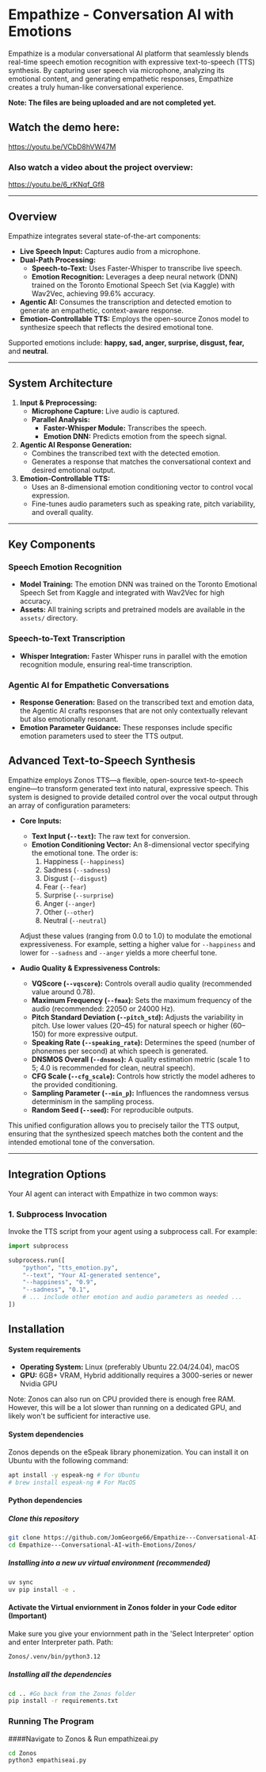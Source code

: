 # Empathize - Conversation AI with Emotions


Empathize is a modular conversational AI platform that seamlessly blends real-time speech emotion recognition with expressive text-to-speech (TTS) synthesis. By capturing user speech via microphone, analyzing its emotional content, and generating empathetic responses, Empathize creates a truly human-like conversational experience.

**Note: The files are being uploaded and are not completed yet.**

## Watch the demo here:
https://youtu.be/VCbD8hVW47M

### Also watch a video about the project overview:
https://youtu.be/6_rKNqf_Gf8

---

## Overview

Empathize integrates several state-of-the-art components:

- **Live Speech Input:** Captures audio from a microphone.
- **Dual-Path Processing:**
  - **Speech-to-Text:** Uses Faster-Whisper to transcribe live speech.
  - **Emotion Recognition:** Leverages a deep neural network (DNN) trained on the Toronto Emotional Speech Set (via Kaggle) with Wav2Vec, achieving 99.6% accuracy.
- **Agentic AI:** Consumes the transcription and detected emotion to generate an empathetic, context-aware response.
- **Emotion-Controllable TTS:** Employs the open-source Zonos model to synthesize speech that reflects the desired emotional tone.

Supported emotions include: **happy, sad, anger, surprise, disgust, fear,** and **neutral**.

---

## System Architecture

1. **Input & Preprocessing:**
   - **Microphone Capture:** Live audio is captured.
   - **Parallel Analysis:**
     - **Faster-Whisper Module:** Transcribes the speech.
     - **Emotion DNN:** Predicts emotion from the speech signal.
2. **Agentic AI Response Generation:**
   - Combines the transcribed text with the detected emotion.
   - Generates a response that matches the conversational context and desired emotional output.
3. **Emotion-Controllable TTS:**
   - Uses an 8-dimensional emotion conditioning vector to control vocal expression.
   - Fine-tunes audio parameters such as speaking rate, pitch variability, and overall quality.

---

## Key Components

### Speech Emotion Recognition

- **Model Training:** The emotion DNN was trained on the Toronto Emotional Speech Set from Kaggle and integrated with Wav2Vec for high accuracy.
- **Assets:** All training scripts and pretrained models are available in the `assets/` directory.

### Speech-to-Text Transcription

- **Whisper Integration:** Faster Whisper runs in parallel with the emotion recognition module, ensuring real-time transcription.

### Agentic AI for Empathetic Conversations

- **Response Generation:** Based on the transcribed text and emotion data, the Agentic AI crafts responses that are not only contextually relevant but also emotionally resonant.
- **Emotion Parameter Guidance:** These responses include specific emotion parameters used to steer the TTS output.

## Advanced Text-to-Speech Synthesis

Empathize employs Zonos TTS—a flexible, open-source text-to-speech engine—to transform generated text into natural, expressive speech. This system is designed to provide detailed control over the vocal output through an array of configuration parameters:

- **Core Inputs:**
  - **Text Input (`--text`):** The raw text for conversion.
  - **Emotion Conditioning Vector:** An 8-dimensional vector specifying the emotional tone. The order is:
    1. Happiness (`--happiness`)
    2. Sadness (`--sadness`)
    3. Disgust (`--disgust`)
    4. Fear (`--fear`)
    5. Surprise (`--surprise`)
    6. Anger (`--anger`)
    7. Other (`--other`)
    8. Neutral (`--neutral`)
  
  Adjust these values (ranging from 0.0 to 1.0) to modulate the emotional expressiveness. For example, setting a higher value for `--happiness` and lower for `--sadness` and `--anger` yields a more cheerful tone.

- **Audio Quality & Expressiveness Controls:**
  - **VQScore (`--vqscore`):** Controls overall audio quality (recommended value around 0.78).
  - **Maximum Frequency (`--fmax`):** Sets the maximum frequency of the audio (recommended: 22050 or 24000 Hz).
  - **Pitch Standard Deviation (`--pitch_std`):** Adjusts the variability in pitch. Use lower values (20–45) for natural speech or higher (60–150) for more expressive output.
  - **Speaking Rate (`--speaking_rate`):** Determines the speed (number of phonemes per second) at which speech is generated.
  - **DNSMOS Overall (`--dnsmos`):** A quality estimation metric (scale 1 to 5; 4.0 is recommended for clean, neutral speech).
  - **CFG Scale (`--cfg_scale`):** Controls how strictly the model adheres to the provided conditioning.
  - **Sampling Parameter (`--min_p`):** Influences the randomness versus determinism in the sampling process.
  - **Random Seed (`--seed`):** For reproducible outputs.

This unified configuration allows you to precisely tailor the TTS output, ensuring that the synthesized speech matches both the content and the intended emotional tone of the conversation.

---

## Integration Options

Your AI agent can interact with Empathize in two common ways:

### 1. Subprocess Invocation

Invoke the TTS script from your agent using a subprocess call. For example:

```python
import subprocess

subprocess.run([
    "python", "tts_emotion.py",
    "--text", "Your AI-generated sentence",
    "--happiness", "0.9",
    "--sadness", "0.1",
    # ... include other emotion and audio parameters as needed ...
])
```

## Installation

#### System requirements

- **Operating System:** Linux (preferably Ubuntu 22.04/24.04), macOS
- **GPU:** 6GB+ VRAM, Hybrid additionally requires a 3000-series or newer Nvidia GPU

Note: Zonos can also run on CPU provided there is enough free RAM. However, this will be a lot slower than running on a dedicated GPU, and likely won't be sufficient for interactive use.

#### System dependencies

Zonos depends on the eSpeak library phonemization. You can install it on Ubuntu with the following command:

```bash
apt install -y espeak-ng # For Ubuntu
# brew install espeak-ng # For MacOS
```

#### Python dependencies

##### Clone this repository
```bash
git clone https://github.com/JomGeorge66/Empathize---Conversational-AI-with-Emotions.git
cd Empathize---Conversational-AI-with-Emotions/Zonos/
```
##### Installing into a new uv virtual environment (recommended)

```bash
uv sync
uv pip install -e .
```
#### Activate the Virtual enviornment in Zonos folder in your Code editor (Important)
Make sure you give your enviornment path in the 'Select Interpreter' option and enter Interpreter path.
Path:
```bash
Zonos/.venv/bin/python3.12
```
##### Installing all the dependencies
```bash
cd .. #Go back from the Zonos folder
pip install -r requirements.txt
```
### Running The Program
####Navigate to Zonos & Run empathizeai.py

```bash
cd Zonos
python3 empathiseai.py
```
